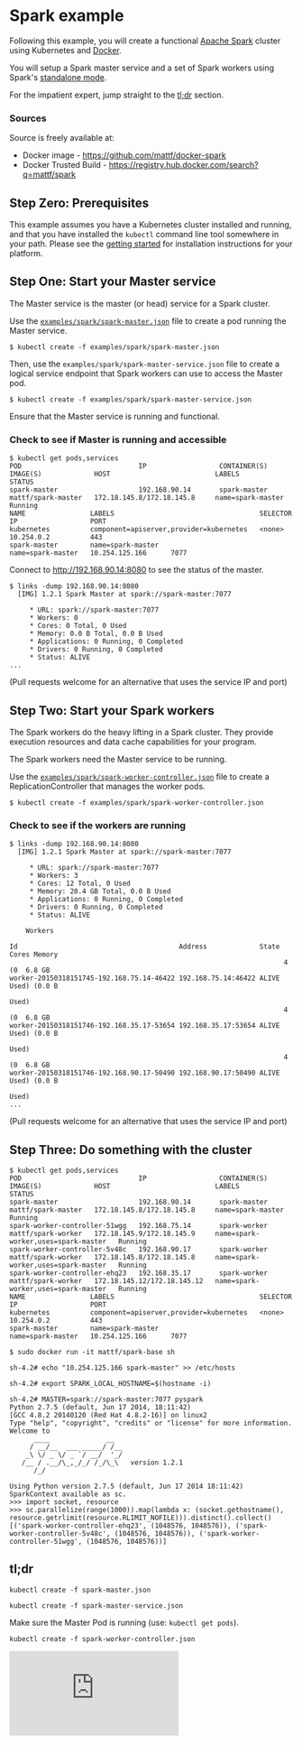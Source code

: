 # Spark example

Following this example, you will create a functional [Apache
Spark](http://spark.apache.org/) cluster using Kubernetes and
[Docker](http://docker.io).

You will setup a Spark master service and a set of
Spark workers using Spark's [standalone mode](http://spark.apache.org/docs/latest/spark-standalone.html).

For the impatient expert, jump straight to the [tl;dr](#tldr)
section.

### Sources

Source is freely available at:
* Docker image - https://github.com/mattf/docker-spark
* Docker Trusted Build - https://registry.hub.docker.com/search?q=mattf/spark

## Step Zero: Prerequisites

This example assumes you have a Kubernetes cluster installed and
running, and that you have installed the ```kubectl``` command line
tool somewhere in your path. Please see the [getting
started](../../docs/getting-started-guides) for installation
instructions for your platform.

## Step One: Start your Master service

The Master service is the master (or head) service for a Spark
cluster.

Use the [`examples/spark/spark-master.json`](spark-master.json) file to create a pod running
the Master service.

```shell
$ kubectl create -f examples/spark/spark-master.json
```

Then, use the `examples/spark/spark-master-service.json` file to
create a logical service endpoint that Spark workers can use to access
the Master pod.

```shell
$ kubectl create -f examples/spark/spark-master-service.json
```

Ensure that the Master service is running and functional.

### Check to see if Master is running and accessible

```shell
$ kubectl get pods,services
POD                             IP                  CONTAINER(S)        IMAGE(S)             HOST                          LABELS                                STATUS
spark-master                    192.168.90.14       spark-master        mattf/spark-master   172.18.145.8/172.18.145.8     name=spark-master                     Running
NAME                LABELS                                    SELECTOR            IP                  PORT
kubernetes          component=apiserver,provider=kubernetes   <none>              10.254.0.2          443
spark-master        name=spark-master                         name=spark-master   10.254.125.166      7077
```

Connect to http://192.168.90.14:8080 to see the status of the master.

```shell
$ links -dump 192.168.90.14:8080
  [IMG] 1.2.1 Spark Master at spark://spark-master:7077

     * URL: spark://spark-master:7077
     * Workers: 0
     * Cores: 0 Total, 0 Used
     * Memory: 0.0 B Total, 0.0 B Used
     * Applications: 0 Running, 0 Completed
     * Drivers: 0 Running, 0 Completed
     * Status: ALIVE
...
```

(Pull requests welcome for an alternative that uses the service IP and
port)

## Step Two: Start your Spark workers

The Spark workers do the heavy lifting in a Spark cluster. They
provide execution resources and data cache capabilities for your
program.

The Spark workers need the Master service to be running.

Use the [`examples/spark/spark-worker-controller.json`](spark-worker-controller.json) file to create a
ReplicationController that manages the worker pods.

```shell
$ kubectl create -f examples/spark/spark-worker-controller.json
```

### Check to see if the workers are running

```shell
$ links -dump 192.168.90.14:8080
  [IMG] 1.2.1 Spark Master at spark://spark-master:7077

     * URL: spark://spark-master:7077
     * Workers: 3
     * Cores: 12 Total, 0 Used
     * Memory: 20.4 GB Total, 0.0 B Used
     * Applications: 0 Running, 0 Completed
     * Drivers: 0 Running, 0 Completed
     * Status: ALIVE

    Workers

Id                                        Address             State Cores Memory
                                                                    4 (0  6.8 GB
worker-20150318151745-192.168.75.14-46422 192.168.75.14:46422 ALIVE Used) (0.0 B
                                                                          Used)
                                                                    4 (0  6.8 GB
worker-20150318151746-192.168.35.17-53654 192.168.35.17:53654 ALIVE Used) (0.0 B
                                                                          Used)
                                                                    4 (0  6.8 GB
worker-20150318151746-192.168.90.17-50490 192.168.90.17:50490 ALIVE Used) (0.0 B
                                                                          Used)
...
```

(Pull requests welcome for an alternative that uses the service IP and
port)

## Step Three: Do something with the cluster

```shell
$ kubectl get pods,services
POD                             IP                  CONTAINER(S)        IMAGE(S)             HOST                          LABELS                                STATUS
spark-master                    192.168.90.14       spark-master        mattf/spark-master   172.18.145.8/172.18.145.8     name=spark-master                     Running
spark-worker-controller-51wgg   192.168.75.14       spark-worker        mattf/spark-worker   172.18.145.9/172.18.145.9     name=spark-worker,uses=spark-master   Running
spark-worker-controller-5v48c   192.168.90.17       spark-worker        mattf/spark-worker   172.18.145.8/172.18.145.8     name=spark-worker,uses=spark-master   Running
spark-worker-controller-ehq23   192.168.35.17       spark-worker        mattf/spark-worker   172.18.145.12/172.18.145.12   name=spark-worker,uses=spark-master   Running
NAME                LABELS                                    SELECTOR            IP                  PORT
kubernetes          component=apiserver,provider=kubernetes   <none>              10.254.0.2          443
spark-master        name=spark-master                         name=spark-master   10.254.125.166      7077

$ sudo docker run -it mattf/spark-base sh

sh-4.2# echo "10.254.125.166 spark-master" >> /etc/hosts

sh-4.2# export SPARK_LOCAL_HOSTNAME=$(hostname -i)

sh-4.2# MASTER=spark://spark-master:7077 pyspark
Python 2.7.5 (default, Jun 17 2014, 18:11:42)
[GCC 4.8.2 20140120 (Red Hat 4.8.2-16)] on linux2
Type "help", "copyright", "credits" or "license" for more information.
Welcome to
      ____              __
     / __/__  ___ _____/ /__
    _\ \/ _ \/ _ `/ __/  '_/
   /__ / .__/\_,_/_/ /_/\_\   version 1.2.1
      /_/

Using Python version 2.7.5 (default, Jun 17 2014 18:11:42)
SparkContext available as sc.
>>> import socket, resource
>>> sc.parallelize(range(1000)).map(lambda x: (socket.gethostname(), resource.getrlimit(resource.RLIMIT_NOFILE))).distinct().collect()
[('spark-worker-controller-ehq23', (1048576, 1048576)), ('spark-worker-controller-5v48c', (1048576, 1048576)), ('spark-worker-controller-51wgg', (1048576, 1048576))]
```

## tl;dr

```kubectl create -f spark-master.json```

```kubectl create -f spark-master-service.json```

Make sure the Master Pod is running (use: ```kubectl get pods```).

```kubectl create -f spark-worker-controller.json```


[![Analytics](https://kubernetes-site.appspot.com/UA-36037335-10/GitHub/examples/spark/README.md?pixel)]()
